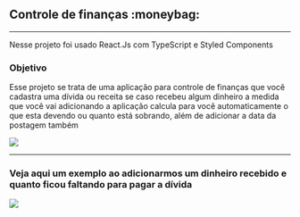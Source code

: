 <h2> Controle de finanças :moneybag:</h2>

<hr/>

<p>Nesse projeto foi usado React.Js com TypeScript e Styled Components</p>

<h3>Objetivo</h3>

<P>Esse projeto se trata de uma aplicação para controle de finanças que você cadastra uma dívida ou receita se caso recebeu algum dinheiro
a medida que você vai adicionando a aplicação calcula para você automaticamente o que esta devendo ou quanto está sobrando, além de adicionar a data da postagem também
</p>

<div>
  <img src="https://user-images.githubusercontent.com/97187822/191386364-79e4ddfb-1cfe-48f0-b3c6-b58b43b280cc.gif" />
  </div>
  
<hr/>
  
<h3>Veja aqui um exemplo ao adicionarmos um dinheiro recebido e quanto ficou faltando para pagar a dívida</h3>

  <div>
  <img src="https://user-images.githubusercontent.com/97187822/191386912-97fed610-4706-4a82-98d0-ead6e25bf7cc.gif" />
  </div>
